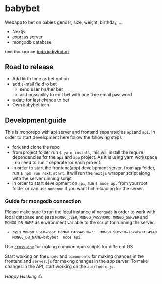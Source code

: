 # babybet
Webapp to bet on babies gender, size, weight, birthday, ...

- Nextjs
- express server
- mongodb database

test the app on [beta.babybet.de](https://beta.babybet.de)

## Road to release

- Add birth time as bet option
- add e-mail field to bet
  - send user his/her bet
  - add possibility to edit bet with one time email password
- a date for last chance to bet
- Own babybet icon

## Development guide
This is monorepo with api server and frontend separated as `api`and `api`.
In order to start development here follow the following steps
- fork and clone the repo
- from project folder run `$ yarn install`, this will install the require dependencies for the `api` and `app` project. As it is using yarn workspace , no need to run it separate for each project.
- in order to start the frontend(app) development server, from `app` folder, run `$ npm run next:start`. It will run the `nextjs` wrapper script along with the server running script
- in order to start development on `api`, run `$ node api` from your root folder or can use `nodemon` if you want hot reloading for the server. 

### Guide for mongodb connection

Please make sure to run the local instance of `mongodb` in order to work with local database and pass `MONGO_USER`, `MONGO_PASSWORD`, `MONGO_SERVER` and `MONGO_DB_NAME` as environment variable to the script for running the server.

- eg `$ MONGO_USER=root MONGO_PASSWORD=''  MONGO_SERVER=locahost:4949 MONGO_DB_NAME=babybet  node api`.

Use [`cross-env`](https://www.npmjs.com/package/cross-env) for making common npm scripts for different OS


Start working on the `pages` and `components` for making changes in the frontend and `server.js` for making changes in the app server. 
To make changes in the API, start working on the `api/index.js`.

*Happy Hacking :+1:*
